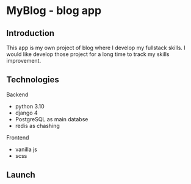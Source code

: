 # MyBlog - blog app

## Introduction
This app is my own project of blog where I develop my fullstack skills.
I would like develop those project for a long time to track my skills improvement.
## Technologies 
Backend
* python 3.10
* django 4
* PostgreSQL as main databse 
* redis as chashing 

Frontend 
* vanilla js
* scss

## Launch
